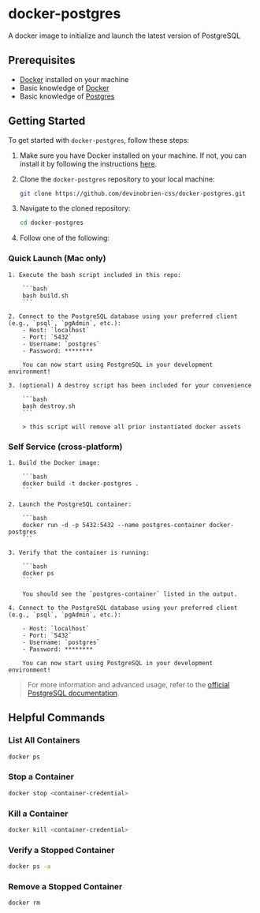 # docker-postgres

A docker image to initialize and launch the latest version of PostgreSQL

## Prerequisites

- [Docker](https://docs.docker.com/engine/install/) installed on your machine
- Basic knowledge of [Docker](https://docs.docker.com/get-started/overview/)
- Basic knowledge of [Postgres](https://www.postgresql.org/docs/)

## Getting Started

To get started with `docker-postgres`, follow these steps:

1. Make sure you have Docker installed on your machine. If not, you can install it by following the instructions [here](https://docs.docker.com/engine/install/).

2. Clone the `docker-postgres` repository to your local machine:

    ```bash
    git clone https://github.com/devinobrien-css/docker-postgres.git
    ```

3. Navigate to the cloned repository:

    ```bash
    cd docker-postgres
    ```

4. Follow one of the following:

### Quick Launch (Mac only)

    1. Execute the bash script included in this repo:

        ```bash
        bash build.sh
        ```

    2. Connect to the PostgreSQL database using your preferred client (e.g., `psql`, `pgAdmin`, etc.):
        - Host: `localhost`
        - Port: `5432`
        - Username: `postgres`
        - Password: ********

        You can now start using PostgreSQL in your development environment!

    3. (optional) A destroy script has been included for your convenience

        ```bash
        bash destroy.sh
        ```

        > this script will remove all prior instantiated docker assets

### Self Service (cross-platform)

    1. Build the Docker image:

        ```bash
        docker build -t docker-postgres .
        ```

    2. Launch the PostgreSQL container:

        ```bash
        docker run -d -p 5432:5432 --name postgres-container docker-postgres
        ```

    3. Verify that the container is running:

        ```bash
        docker ps
        ```

        You should see the `postgres-container` listed in the output.

    4. Connect to the PostgreSQL database using your preferred client (e.g., `psql`, `pgAdmin`, etc.):

        - Host: `localhost`
        - Port: `5432`
        - Username: `postgres`
        - Password: ********

        You can now start using PostgreSQL in your development environment!

>For more information and advanced usage, refer to the [official PostgreSQL documentation](https://www.postgresql.org/docs/).

## Helpful Commands

### List All Containers

```bash
docker ps
```

### Stop a Container

```bash
docker stop <container-credential>
```

### Kill a Container

```bash
docker kill <container-credential>
```

### Verify a Stopped Container

```bash
docker ps -a
```

### Remove a Stopped Container

```bash
docker rm
```
